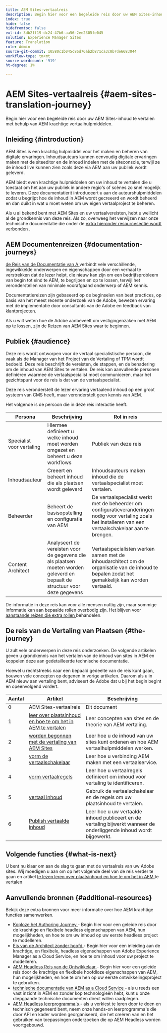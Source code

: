 ```yaml
---
title: AEM Sites-vertaalreis
description: Begin hier voor een begeleide reis door uw AEM Sites-inhoud te vertalen met behulp van AEM krachtige vertaalhulpmiddelen.
index: true
hide: false
hidefromtoc: false
exl-id: 3db2ff19-dc24-47b6-aa56-2ee2305fe045
solution: Experience Manager Sites
feature: Translation
role: Admin
source-git-commit: 10580c1b045c86d76ab2b871ca3c0b7de6683044
workflow-type: tm+mt
source-wordcount: '919'
ht-degree: 1%

---
```


# AEM Sites-vertaalreis {#aem-sites-translation-journey}

Begin hier voor een begeleide reis door uw AEM Sites-inhoud te vertalen met behulp van AEM krachtige vertaalhulpmiddelen.

## Inleiding {#introduction}

AEM Sites is een krachtig hulpmiddel voor het maken en beheren van digitale ervaringen. Inhoudsauteurs kunnen eenvoudig digitale ervaringen maken met de siteeditor en de inhoud indelen met de siteconsole, terwijl ze de inhoud live kunnen zien zoals deze via AEM aan uw publiek wordt geleverd.

AEM biedt even krachtige hulpmiddelen om uw inhoud te vertalen die u toestaat om het aan uw publiek in andere regio&#39;s of scènes zo snel mogelijk te leveren. Deze documentatierit introduceert u aan de auteurshulpmiddelen zodat u begrijpt hoe de inhoud in AEM wordt gecreeerd en wordt beheerd en dan duikt in wat u moet weten om uw eigen vertaalproject te beheren.

Als u al bekend bent met AEM Sites en uw vertaalvereisten, hebt u wellicht al de grondkennis van deze reis. Als zo, overweeg het verwijzen naar onze technische documentatie die onder de [ extra hieronder resourcesectie wordt verbonden ](#additional-resources).

## AEM Documentenreizen {#documentation-journeys}

[ de Reis van de Documentatie van A ](/help/journey-documentation/documentation-journeys.md) verbindt vele verschillende, ingewikkelde onderwerpen en eigenschappen door een verhaal te verstrekken dat de lezer helpt, die nieuw kan zijn om een bedrijfsprobleem van begin tot eind te AEM, te begrijpen en op te lossen, terwijl het veronderstellen van minimale voorafgaand onderwerp of AEM kennis.

Documentatiereizen zijn gebaseerd op de beginselen van best practices, op basis van het meest recente onderzoek van de Adobe, bewezen ervaring met de implementatie door consultants van de Adobe en feedback van klantprojecten.

Als u wilt weten hoe de Adobe aanbeveelt om vestigingenzaken met AEM op te lossen, zijn de Reizen van AEM Sites waar te beginnen.

## Publiek {#audience}

Deze reis wordt ontworpen voor de vertaal specialistische persoon, die vaak als de Manager van het Project van de Vertaling of TPM wordt bedoeld. Deze reis beschrijft de vereisten, de stappen, en de benadering om de inhoud van AEM Sites te vertalen. De reis kan aanvullende personen definiëren waarmee de vertaalspecialist moet communiceren, maar het gezichtspunt voor de reis is dat van de vertaalspecialist.

Deze reis veronderstelt de lezer ervaring vertaalend inhoud op een groot systeem van CMS heeft, maar veronderstelt geen kennis van AEM.

Het volgende is de persoon die in deze reis interactie heeft.

| Persona | Beschrijving | Rol in reis |
|---|---|---|
| Specialist voor vertaling | Hiermee definieert u welke inhoud moet worden omgezet en beheert u deze workflows | Publiek van deze reis |
| Inhoudsauteur | Creeert en beheert inhoud die als plaatsen wordt geleverd | Inhoudsauteurs maken inhoud die de vertaalspecialist moet vertalen. |
| Beheerder | Beheert de basisopstelling en configuratie van AEM | De vertaalspecialist werkt met de beheerder om configuratieveranderingen nodig voor vertaling zoals het installeren van een vertaalschakelaar aan te brengen. |
| Content Architect | Analyseert de vereisten voor de gegevens die als plaatsen moeten worden geleverd en bepaalt de structuur voor deze gegevens | Vertaalspecialisten werken samen met de inhoudarchitect om de organisatie van de inhoud te bepalen zodat het gemakkelijk kan worden vertaald. |

De informatie in deze reis kan voor alle mensen nuttig zijn, maar sommige informatie kan aan bepaalde rollen overbodig zijn. Het blijven voor [ aanstaande reizen die extra rollen ](/help/journey-documentation/documentation-journeys.md#journeys) behandelen.

## De reis van de Vertaling van Plaatsen {#the-journey}

U zult vele onderwerpen in deze reis onderzoeken. De volgende artikelen geven u grondkennis van het vertalen van de inhoud van sites in AEM en koppelen deze aan gedetailleerde technische documentatie.

Hoewel u rechtstreeks naar een bepaald gedeelte van de reis kunt gaan, bouwen vele concepten op degenen in vorige artikelen. Daarom als u in AEM nieuw aan vertaling bent, adviseert de Adobe dat u bij het begin begint en opeenvolgend vordert.

| Aantal | Artikel | Beschrijving |
|---|---|---|
| 0 | AEM Sites-vertaalreis | Dit document |
| 1 | [ leer over plaatsinhoud en hoe te om het in AEM te vertalen ](learn-about.md) | Leer concepten van sites en de theorie van AEM vertaling. |
| 2 | [ worden begonnen met de vertaling van AEM Sites ](getting-started.md) | Leer hoe u de inhoud van uw sites kunt ordenen en hoe AEM vertaalhulpmiddelen werken. |
| 3 | [ vorm de vertaalschakelaar ](configure-connector.md) | Leer hoe u verbinding AEM maken met een vertaalservice. |
| 4 | [ vorm vertaalregels ](translation-rules.md) | Leer hoe u vertaalregels definieert om inhoud voor vertaling te identificeren. |
| 5 | [ vertaal inhoud ](translate-content.md) | Gebruik de vertaalschakelaar en de regels om uw plaatsinhoud te vertalen. |
| 6 | [ Publish vertaalde inhoud ](publish-content.md) | Leer hoe u uw vertaalde inhoud publiceert en de vertaling bijwerkt wanneer de onderliggende inhoud wordt bijgewerkt. |

## Volgende functies {#what-is-next}

U bent nu klaar om aan de slag te gaan met de vertaalreis van uw Adobe sites. Wij moedigen u aan om op het volgende deel van de reis verder te gaan en artikel [ te lezen leren over plaatsinhoud en hoe te om het in AEM ](learn-about.md) te vertalen

## Aanvullende bronnen {#additional-resources}

Bekijk deze extra bronnen voor meer informatie over hoe AEM krachtige functies samenwerken.

* [ Koploze het Authoring Journey ](/help/journey-headless/author/overview.md) - Begin hier voor een geleide reis door de krachtige en flexibele headless eigenschappen van AEM, hun mogelijkheden, en hoe te om uw inhoud op uw eerste headless project te modelleren.
* [ Eis van de Architect zonder hoofd ](/help/journey-headless/architect/overview.md) - Begin hier voor een inleiding aan de krachtige, en flexibele, headless eigenschappen van Adobe Experience Manager as a Cloud Service, en hoe te om inhoud voor uw project te modelleren.
* [ AEM Headless Reis van de Ontwikkelaar ](/help/journey-headless/developer/overview.md) - Begin hier voor een geleide reis door de krachtige en flexibele hoofdloze eigenschappen van AEM, hun mogelijkheden, en hoe te om hen op uw eerste ontwikkelingsproject te gebruiken.
* [ technische documentatie van AEM as a Cloud Service ](https://experienceleague.adobe.com/docs/experience-manager-cloud-service.html) - als u reeds een vast inzicht in AEM en zonder kop technologieën hebt, kunt u onze diepgaande technische documenten direct willen raadplegen.
* [ AEM Headless leerprogramma&#39;s ](https://experienceleague.adobe.com/docs/experience-manager-learn/getting-started-with-aem-headless/overview.html) - als u verkiest te leren door te doen en technisch gegeneerd bent, neem onze hands-on leerprogramma&#39;s die door API en kader worden georganiseerd, die het creëren van en het gebruiken van toepassingen onderzoeken die op AEM Headless worden voortgebouwd.
